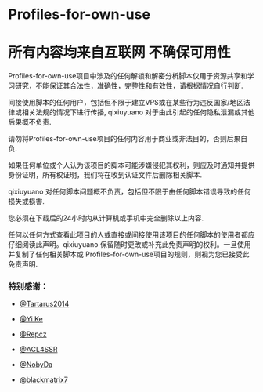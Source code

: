 # Profiles-for-own-use

# 所有内容均来自互联网 不确保可用性


Profiles-for-own-use项目中涉及的任何解锁和解密分析脚本仅用于资源共享和学习研究，不能保证其合法性，准确性，完整性和有效性，请根据情况自行判断.

间接使用脚本的任何用户，包括但不限于建立VPS或在某些行为违反国家/地区法律或相关法规的情况下进行传播, qixiuyuano 对于由此引起的任何隐私泄漏或其他后果概不负责.

请勿将Profiles-for-own-use项目的任何内容用于商业或非法目的，否则后果自负.

如果任何单位或个人认为该项目的脚本可能涉嫌侵犯其权利，则应及时通知并提供身份证明，所有权证明，我们将在收到认证文件后删除相关脚本.

qixiuyuano 对任何脚本问题概不负责，包括但不限于由任何脚本错误导致的任何损失或损害.

您必须在下载后的24小时内从计算机或手机中完全删除以上内容.

任何以任何方式查看此项目的人或直接或间接使用该项目的任何脚本的使用者都应仔细阅读此声明。qixiuyuano 保留随时更改或补充此免责声明的权利。一旦使用并复制了任何相关脚本或
Profiles-for-own-use项目的规则，则视为您已接受此免责声明.

### 特别感谢：

* [@Tartarus2014](https://github.com/Tartarus2014)

* [@Yi Ke](https://gitlab.com/lodepuly/vpn_tool/)

* [@Repcz](https://github.com/Repcz)

* [@ACL4SSR](https://github.com/ACL4SSR)
  
* [@NobyDa](https://github.com/NobyDa)

* [@blackmatrix7](https://github.com/blackmatrix7/ios_rule_script)
